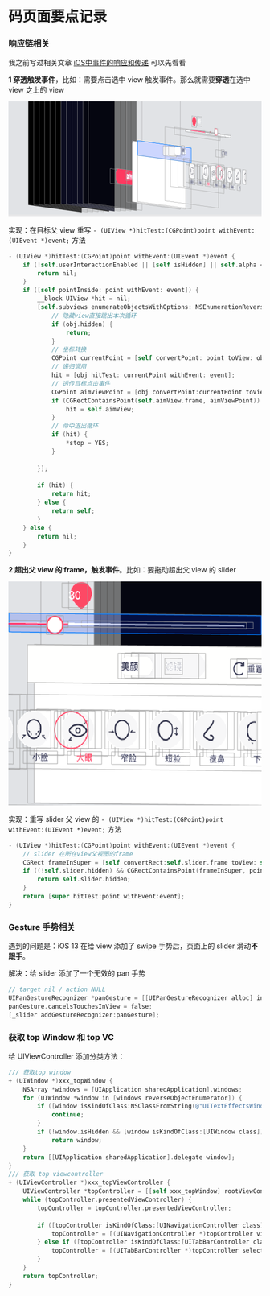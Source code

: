 # 码页面要点记录

### 响应链相关

我之前写过相关文章 [iOS中事件的响应和传递](./articles/2020-5-27-iOS中事件的响应和传递.md) 可以先看看

**1 穿透触发事件**，比如：需要点击选中 view 触发事件。那么就需要**穿透**在选中 view 之上的 view

![image-20200819111707046](../assets/image-20200819111707046.png)



实现：在目标父 view 重写 `- (UIView *)hitTest:(CGPoint)point withEvent:(UIEvent *)event;` 方法

```objective-c
- (UIView *)hitTest:(CGPoint)point withEvent:(UIEvent *)event {
    if (!self.userInteractionEnabled || [self isHidden] || self.alpha <= 0.1) {
        return nil;
    }
    if ([self pointInside: point withEvent: event]) {
        __block UIView *hit = nil;
        [self.subviews enumerateObjectsWithOptions: NSEnumerationReverse usingBlock:^(__kindof UIView * _Nonnull obj, NSUInteger idx, BOOL * _Nonnull stop) {
            // 隐藏view直接跳出本次循环
            if (obj.hidden) {
                return;
            }
          	// 坐标转换
            CGPoint currentPoint = [self convertPoint: point toView: obj];
          	// 递归调用
            hit = [obj hitTest: currentPoint withEvent: event];
            // 透传目标点击事件
            CGPoint aimViewPoint = [obj convertPoint:currentPoint toView:self.container];
            if (CGRectContainsPoint(self.aimView.frame, aimViewPoint)) {
                hit = self.aimView;
            }
            // 命中退出循环
            if (hit) {
                *stop = YES;
            }
            
        }];
        
        if (hit) {
            return hit;
        } else {
            return self;
        }
    } else {
        return nil;
    }
}
```



**2 超出父 view 的 frame，触发事件**。比如：要拖动超出父 view 的 slider 



![image-20200819112257418](../assets/image-20200819112257418.png)



实现：重写 slider 父 view 的  `- (UIView *)hitTest:(CGPoint)point withEvent:(UIEvent *)event;` 方法

```objective-c
- (UIView *)hitTest:(CGPoint)point withEvent:(UIEvent *)event {
  	// slider 在所在view父视图的frame
    CGRect frameInSuper = [self convertRect:self.slider.frame toView: self.superview];
    if ((!self.slider.hidden) && CGRectContainsPoint(frameInSuper, point)) {
        return self.slider.hidden;
    }
    return [super hitTest:point withEvent:event];
}

```



### Gesture 手势相关

遇到的问题是：iOS 13 在给 view 添加了 swipe 手势后，页面上的 slider 滑动**不跟手**。

解决：给 slider 添加了一个无效的 pan 手势

```objective-c
// target nil / action NULL
UIPanGestureRecognizer *panGesture = [[UIPanGestureRecognizer alloc] initWithTarget:nil action:NULL];
panGesture.cancelsTouchesInView = false;
[_slider addGestureRecognizer:panGesture];
```



### 获取 top Window 和 top VC

给 UIViewController 添加分类方法：

```objective-c
/// 获取top window
+ (UIWindow *)xxx_topWindow {
    NSArray *windows = [UIApplication sharedApplication].windows;
    for (UIWindow *window in [windows reverseObjectEnumerator]) {
        if ([window isKindOfClass:NSClassFromString(@"UITextEffectsWindow")]) {
            continue;
        }
        if (!window.isHidden && [window isKindOfClass:[UIWindow class]] && CGRectEqualToRect(window.bounds, [UIScreen mainScreen].bounds))
            return window;
    }
    return [[UIApplication sharedApplication].delegate window];
}
/// 获取 top viewcontroller
+ (UIViewController *)xxx_topViewController {
    UIViewController *topController = [[self xxx_topWindow] rootViewController];
    while (topController.presentedViewController) {
        topController = topController.presentedViewController;

        if ([topController isKindOfClass:[UINavigationController class]]) {
            topController = [(UINavigationController *)topController visibleViewController];
        } else if ([topController isKindOfClass:[UITabBarController class]]) {
            topController = [(UITabBarController *)topController selectedViewController];
        }
    }
    return topController;
}
```


